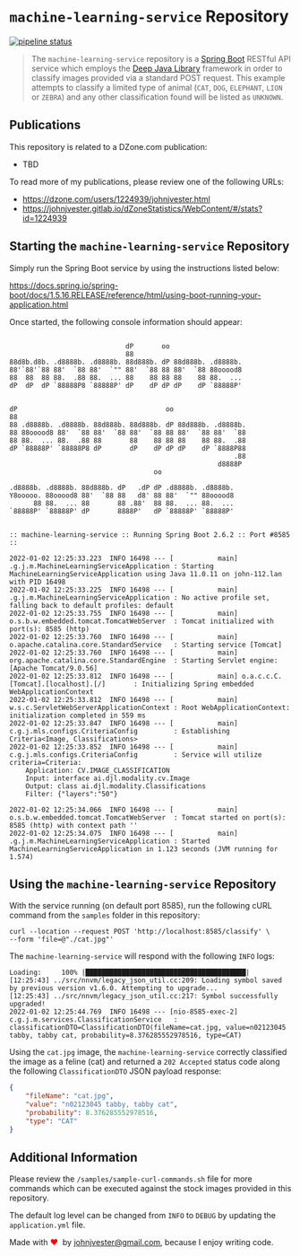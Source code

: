 # `machine-learning-service` Repository

[![pipeline status](https://gitlab.com/johnjvester/machine-learning-service/badges/master/pipeline.svg)](https://gitlab.com/johnjvester/machine-learning-service/commits/master)


> The `machine-learning-service` repository is a [Spring Boot](https://spring.io/projects/spring-boot) RESTful API service 
> which employs the [Deep Java Library](https://djl.ai/) framework in order to classify images provided via a standard 
> POST request.  This example attempts to classify a limited type of animal (`CAT`, `DOG`, `ELEPHANT`, `LION` or `ZEBRA`) 
> and any other classification found will be listed as `UNKNOWN`.

## Publications

This repository is related to a DZone.com publication:

* TBD

To read more of my publications, please review one of the following URLs:

* https://dzone.com/users/1224939/johnjvester.html
* https://johnjvester.gitlab.io/dZoneStatistics/WebContent/#/stats?id=1224939

## Starting the `machine-learning-service` Repository

Simply run the Spring Boot service by using the instructions listed below:

https://docs.spring.io/spring-boot/docs/1.5.16.RELEASE/reference/html/using-boot-running-your-application.html

Once started, the following console information should appear:

```shell

                             dP       oo
                             88
88d8b.d8b. .d8888b. .d8888b. 88d888b. dP 88d888b. .d8888b.
88'`88'`88 88'  `88 88'  `"" 88'  `88 88 88'  `88 88ooood8
88  88  88 88.  .88 88.  ... 88    88 88 88    88 88.  ...
dP  dP  dP `88888P8 `88888P' dP    dP dP dP    dP `88888P'


dP                                     oo
88
88 .d8888b. .d8888b. 88d888b. 88d888b. dP 88d888b. .d8888b.
88 88ooood8 88'  `88 88'  `88 88'  `88 88 88'  `88 88'  `88
88 88.  ... 88.  .88 88       88    88 88 88    88 88.  .88
dP `88888P' `88888P8 dP       dP    dP dP dP    dP `8888P88
                                                        .88
                                                    d8888P
                                    oo

.d8888b. .d8888b. 88d888b. dP   .dP dP .d8888b. .d8888b.
Y8ooooo. 88ooood8 88'  `88 88   d8' 88 88'  `"" 88ooood8
      88 88.  ... 88       88 .88'  88 88.  ... 88.  ...
`88888P' `88888P' dP       8888P'   dP `88888P' `88888P'


:: machine-learning-service :: Running Spring Boot 2.6.2 :: Port #8585 ::

2022-01-02 12:25:33.223  INFO 16498 --- [           main] .g.j.m.MachineLearningServiceApplication : Starting MachineLearningServiceApplication using Java 11.0.11 on john-112.lan with PID 16498
2022-01-02 12:25:33.225  INFO 16498 --- [           main] .g.j.m.MachineLearningServiceApplication : No active profile set, falling back to default profiles: default
2022-01-02 12:25:33.755  INFO 16498 --- [           main] o.s.b.w.embedded.tomcat.TomcatWebServer  : Tomcat initialized with port(s): 8585 (http)
2022-01-02 12:25:33.760  INFO 16498 --- [           main] o.apache.catalina.core.StandardService   : Starting service [Tomcat]
2022-01-02 12:25:33.760  INFO 16498 --- [           main] org.apache.catalina.core.StandardEngine  : Starting Servlet engine: [Apache Tomcat/9.0.56]
2022-01-02 12:25:33.812  INFO 16498 --- [           main] o.a.c.c.C.[Tomcat].[localhost].[/]       : Initializing Spring embedded WebApplicationContext
2022-01-02 12:25:33.812  INFO 16498 --- [           main] w.s.c.ServletWebServerApplicationContext : Root WebApplicationContext: initialization completed in 559 ms
2022-01-02 12:25:33.847  INFO 16498 --- [           main] c.g.j.mls.configs.CriteriaConfig         : Establishing Criteria<Image, Classifications>
2022-01-02 12:25:33.852  INFO 16498 --- [           main] c.g.j.mls.configs.CriteriaConfig         : Service will utilize criteria=Criteria:
	Application: CV.IMAGE_CLASSIFICATION
	Input: interface ai.djl.modality.cv.Image
	Output: class ai.djl.modality.Classifications
	Filter: {"layers":"50"}

2022-01-02 12:25:34.066  INFO 16498 --- [           main] o.s.b.w.embedded.tomcat.TomcatWebServer  : Tomcat started on port(s): 8585 (http) with context path ''
2022-01-02 12:25:34.075  INFO 16498 --- [           main] .g.j.m.MachineLearningServiceApplication : Started MachineLearningServiceApplication in 1.123 seconds (JVM running for 1.574)
```

## Using the `machine-learning-service` Repository

With the service running (on default port 8585), run the following cURL command from the `samples` folder in this 
repository:

```shell
curl --location --request POST 'http://localhost:8585/classify' \
--form 'file=@"./cat.jpg"'
```

The `machine-learning-service` will respond with the following `INFO` logs:

```shell
Loading:     100% |████████████████████████████████████████|
[12:25:43] ../src/nnvm/legacy_json_util.cc:209: Loading symbol saved by previous version v1.6.0. Attempting to upgrade...
[12:25:43] ../src/nnvm/legacy_json_util.cc:217: Symbol successfully upgraded!
2022-01-02 12:25:44.769  INFO 16498 --- [nio-8585-exec-2] c.g.j.m.services.ClassificationService   : classificationDTO=ClassificationDTO(fileName=cat.jpg, value=n02123045 tabby, tabby cat, probability=8.376285552978516, type=CAT)
```

Using the `cat.jpg` image, the `machine-learning-service` correctly classified the image as a feline (cat) and returned 
a `202 Accepted` status code along the following `ClassificationDTO` JSON payload response:

```json
{
    "fileName": "cat.jpg",
    "value": "n02123045 tabby, tabby cat",
    "probability": 8.376285552978516,
    "type": "CAT"
}
```

## Additional Information

Please review the `/samples/sample-curl-commands.sh` file for more commands which can be executed against the stock images provided in
this repository.

The default log level can be changed from `INFO` to `DEBUG` by updating the `application.yml` file.

Made with <span style="color:red;">♥</span> &nbsp;by johnjvester@gmail.com, because I enjoy writing code.